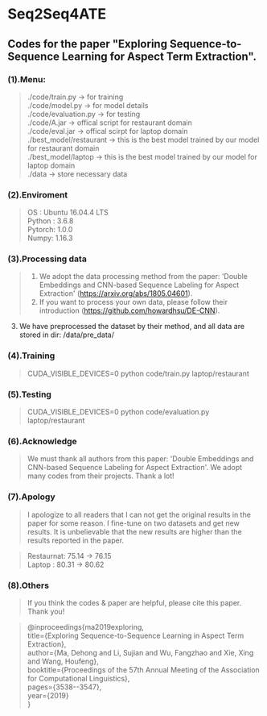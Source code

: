 # Seq2Seq4ATE

## Codes for the paper "Exploring Sequence-to-Sequence Learning for Aspect Term Extraction".

### (1).Menu:  
> ./code/train.py -> for training  
> ./code/model.py -> for model details  
> ./code/evaluation.py -> for testing  
> ./code/A.jar -> offical script for restaurant domain  
> ./code/eval.jar -> offical scirpt for laptop domain  
> ./best_model/restaurant -> this is the best model trained by our model for restaurant domain  
> ./best_model/laptop -> this is the best model trained by our model for laptop domain  
> ./data -> store necessary data  


### (2).Enviroment
> OS         : Ubuntu 16.04.4 LTS  
> Python : 3.6.8  
> Pytorch: 1.0.0  
> Numpy: 1.16.3  

### (3).Processing data  
> 1. We adopt the data processing method from the paper: 'Double Embeddings and CNN-based Sequence Labeling for Aspect Extraction' (https://arxiv.org/abs/1805.04601).  
> 2. If you want to process your own data, please follow their introduction (https://github.com/howardhsu/DE-CNN).  
3. We have preprocessed the dataset by their method, and all data are stored in dir: /data/pre_data/  


### (4).Training
> CUDA_VISIBLE_DEVICES=0 python code/train.py laptop/restaurant

### (5).Testing
> CUDA_VISIBLE_DEVICES=0 python code/evaluation.py laptop/restaurant


### (6).Acknowledge
> We must thank all authors from this paper: 'Double Embeddings and CNN-based Sequence Labeling for Aspect Extraction'. We adopt many codes from their projects. Thank a lot!

### (7).Apology
> I apologize to all readers that I can not get the original results in the paper for some reason. I fine-tune on two datasets and get new results. It is unbelievable that the new results are higher than the results reported in the paper. 

> Restaurnat: 75.14 -> 76.15  
> Laptop    : 80.31 -> 80.62  

### (8).Others
> If you think the codes & paper are helpful, please cite this paper. Thank you!  

> @inproceedings{ma2019exploring,  
>   title={Exploring Sequence-to-Sequence Learning in Aspect Term Extraction},  
>              author={Ma, Dehong and Li, Sujian and Wu, Fangzhao and Xie, Xing and Wang, Houfeng},  
>              booktitle={Proceedings of the 57th Annual Meeting of the Association for Computational Linguistics},  
>              pages={3538--3547},  
>             year={2019}  
> }



